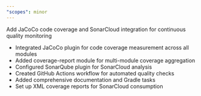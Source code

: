 ```yaml
---
"scopes": minor
---
```


Add JaCoCo code coverage and SonarCloud integration for continuous quality monitoring

- Integrated JaCoCo plugin for code coverage measurement across all modules
- Added coverage-report module for multi-module coverage aggregation
- Configured SonarQube plugin for SonarCloud analysis
- Created GitHub Actions workflow for automated quality checks
- Added comprehensive documentation and Gradle tasks
- Set up XML coverage reports for SonarCloud consumption
